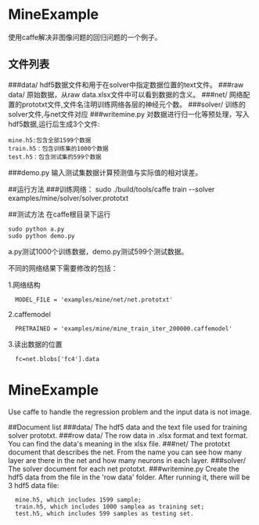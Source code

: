 # MineExample
使用caffe解决非图像问题的回归问题的一个例子。
## 文件列表
###data/
hdf5数据文件和用于在solver中指定数据位置的text文件。
###raw data/
原始数据，从raw data.xlsx文件中可以看到数据的含义。
###net/
网络配置的prototxt文件,文件名注明训练网络各层的神经元个数。
###solver/
训练的solver文件,与net文件对应
###writemine.py
对数据进行归一化等预处理，写入hdf5数据,运行后生成3个文件:
```
mine.h5:包含全部1599个数据
train.h5：包含训练集的1000个数据
test.h5：包含测试集的599个数据
```
###demo.py
输入测试集数据计算预测值与实际值的相对误差。

##运行方法
###训练网络：
sudo ./build/tools/caffe train --solver examples/mine/solver/solver.prototxt 

##测试方法
在caffe根目录下运行
```
sudo python a.py
sudo python demo.py
```
a.py测试1000个训练数据，demo.py测试599个测试数据。

不同的网络结果下需要修改的包括：

1.网络结构
```
  MODEL_FILE = 'examples/mine/net/net.prototxt'
```
2.caffemodel
```
  PRETRAINED = 'examples/mine/mine_train_iter_200000.caffemodel'
```
3.读出数据的位置
```
  fc=net.blobs['fc4'].data
```



# MineExample
Use caffe to handle the regression problem and the input data is not image.

##Document list
###data/
The hdf5 data and the text file used for training solver prototxt.
###row data/
The row data in .xlsx format and text format. You can find the data's meaning in the xlsx file.
###net/
The prototxt document that describes the net. From the name you can see how many layer are there in the net and 
how many neurons in each layer.
###solver/
The solver document for each net prototxt.
###writemine.py
Create the hdf5 data from the file in the 'row data' folder. After running it, there will be 3 hdf5 data file:
```
  mine.h5, which includes 1599 sample;
  train.h5, which includes 1000 samplea as training set;
  test.h5, which includes 599 samples as testing set.
```

